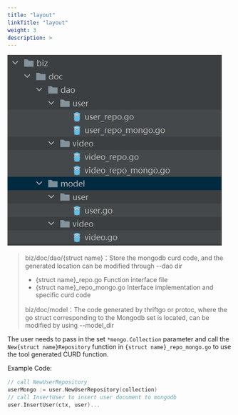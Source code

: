 ```yaml
---
title: "layout"
linkTitle: "layout"
weight: 3
description: >
---
```


![image](/img/docs/cwgo_doc_generate_file.png)

> biz/doc/dao/{struct name}：Store the mongodb curd code, and the generated location can be modified through --dao dir
>
> - {struct name}\_repo.go Function interface file
> - {struct name}\_repo_mongo.go Interface implementation and specific curd code
>
> biz/doc/model：The code generated by thriftgo or protoc, where the go struct corresponding to the Mongodb set is located, can be modified by using --model_dir

The user needs to pass in the set `*mongo.Collection` parameter and call the `New{struct name}Repository` function in `{struct name}_repo_mongo.go` to use the tool generated CURD function.

Example Code:

```go
// call NewUserRepository
userMongo := user.NewUserRepository(collection)
// call InsertUser to insert user document to mongodb
user.InsertUser(ctx, user)...
```

